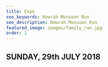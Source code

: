```yaml
---
title: Expo
seo_keywords: Howrah Monsoon Run
seo_description: Howrah Monsoon Run
featured_image: images/family_run.jpg
order: 1
---
```


## SUNDAY, 29th JULY 2018

